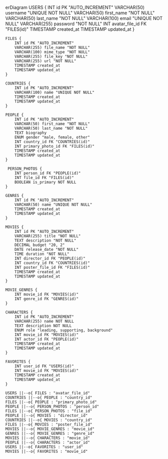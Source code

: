 erDiagram
USERS {
INT id PK "AUTO_INCREMENT"
VARCHAR(50) username "UNIQUE NOT NULL"
VARCHAR(50) first_name "NOT NULL"
VARCHAR(50) last_name "NOT NULL"
VARCHAR(100) email "UNIQUE NOT NULL"
VARCHAR(255) password "NOT NULL"
INT avatar_file_id FK "FILES(id)"
TIMESTAMP created_at
TIMESTAMP updated_at
}

    FILES {
        INT id PK "AUTO_INCREMENT"
        VARCHAR(255) file_name "NOT NULL"
        VARCHAR(100) mime_type "NOT NULL"
        VARCHAR(255) file_key "NOT NULL"
        VARCHAR(255) url "NOT NULL"
        TIMESTAMP created_at
        TIMESTAMP updated_at
    }

    COUNTRIES {
        INT id PK "AUTO_INCREMENT"
        VARCHAR(100) name "UNIQUE NOT NULL"
        TIMESTAMP created_at
        TIMESTAMP updated_at
    }

    PEOPLE {
        INT id PK "AUTO_INCREMENT"
        VARCHAR(50) first_name "NOT NULL"
        VARCHAR(50) last_name "NOT NULL"
        TEXT biography
        ENUM gender "male, female, other"
        INT country_id FK "COUNTRIES(id)"
        INT primary_photo_id FK "FILES(id)"
        TIMESTAMP created_at
        TIMESTAMP updated_at
    }

     PERSON_PHOTOS {
        INT person_id FK "PEOPLE(id)"
        INT file_id FK "FILES(id)"
        BOOLEAN is_primary NOT NULL
    }

    GENRES {
        INT id PK "AUTO_INCREMENT"
        VARCHAR(50) name "UNIQUE NOT NULL"
        TIMESTAMP created_at
        TIMESTAMP updated_at
    }

    MOVIES {
        INT id PK "AUTO_INCREMENT"
        VARCHAR(255) title "NOT NULL"
        TEXT description "NOT NULL"
        DECIMAL budget "20, 2"
        DATE release_date "NOT NULL"
        TIME duration "NOT NULL"
        INT director_id FK "PEOPLE(id)"
        INT country_id FK "COUNTRIES(id)"
        INT poster_file_id FK "FILES(id)"
        TIMESTAMP created_at
        TIMESTAMP updated_at
    }

    MOVIE_GENRES {
        INT movie_id FK "MOVIES(id)"
        INT genre_id FK "GENRES(id)"
    }

    CHARACTERS {
        INT id PK "AUTO_INCREMENT"
        VARCHAR(255) name NOT NULL
        TEXT description NOT NULL
        ENUM role "leading, supporting, background"
        INT movie_id FK "MOVIES(id)"
        INT actor_id FK "PEOPLE(id)"
        TIMESTAMP created_at
        TIMESTAMP updated_at
    }

    FAVORITES {
        INT user_id FK "USERS(id)"
        INT movie_id FK "MOVIES(id)"
        TIMESTAMP created_at
        TIMESTAMP updated_at
    }

    USERS ||--o{ FILES : "avatar_file_id"
    COUNTRIES ||--o{ PEOPLE : "country_id"
    FILES ||--o{ PEOPLE : "primary_photo_id"
    PEOPLE ||--o{ PERSON_PHOTOS : "person_id"
    FILES ||--o{ PERSON_PHOTOS : "file_id"
    PEOPLE ||--o{ MOVIES : "director_id"
    COUNTRIES ||--o{ MOVIES : "country_id"
    FILES ||--o{ MOVIES : "poster_file_id"
    MOVIES ||--o{ MOVIE_GENRES : "movie_id"
    GENRES ||--o{ MOVIE_GENRES : "genre_id"
    MOVIES ||--o{ CHARACTERS : "movie_id"
    PEOPLE ||--o{ CHARACTERS : "actor_id"
    USERS ||--o{ FAVORITES : "user_id"
    MOVIES ||--o{ FAVORITES : "movie_id"
